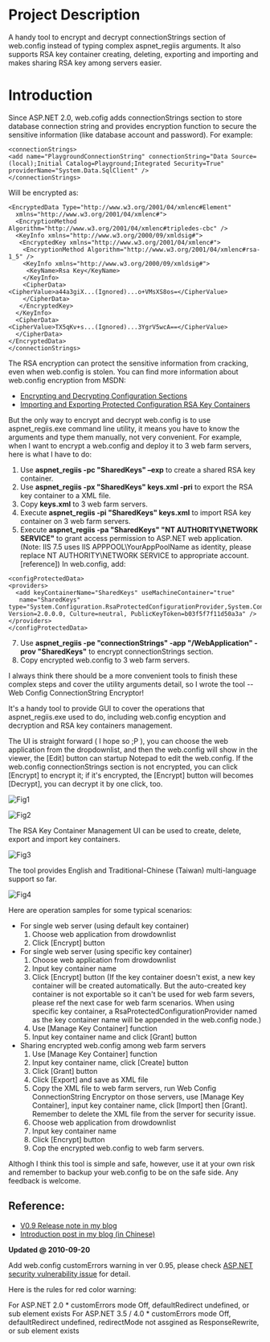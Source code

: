 Project Description
====
A handy tool to encrypt and decrypt connectionStrings section of web.config instead of typing complex aspnet_regiis arguments. It also supports RSA key container creating, deleting, exporting and importing and makes sharing RSA key among servers easier.

Introduction
====
Since ASP.NET 2.0, web.cofig adds connectionStrings section to store database connection string and provides encryption function to secure the sensitive information (like database account and password).  For example:

````
<connectionStrings>
<add name="PlaygroundConnectionString" connectionString="Data Source=(local);Initial Catalog=Playground;Integrated Security=True" providerName="System.Data.SqlClient" />
</connectionStrings>
````

Will be encrypted as:

````
<EncryptedData Type="http://www.w3.org/2001/04/xmlenc#Element"
  xmlns="http://www.w3.org/2001/04/xmlenc#">
  <EncryptionMethod Algorithm="http://www.w3.org/2001/04/xmlenc#tripledes-cbc" />
  <KeyInfo xmlns="http://www.w3.org/2000/09/xmldsig#">
   <EncryptedKey xmlns="http://www.w3.org/2001/04/xmlenc#">
    <EncryptionMethod Algorithm="http://www.w3.org/2001/04/xmlenc#rsa-1_5" />
    <KeyInfo xmlns="http://www.w3.org/2000/09/xmldsig#">
     <KeyName>Rsa Key</KeyName>
    </KeyInfo>
    <CipherData>
<CipherValue>a44a3giX...(Ignored)...o+VMsXS8os=</CipherValue>
    </CipherData>
   </EncryptedKey>
  </KeyInfo>
  <CipherData>
<CipherValue>TX5qKv+s...(Ignored)...3YgrV5wcA==</CipherValue>
  </CipherData>
</EncryptedData>
</connectionStrings>
````

The RSA encryption can protect the sensitive information from cracking, even when web.config is stolen.  You can find more information about web.config encryption from MSDN:

* [Encrypting and Decrypting Configuration Sections](http://msdn.microsoft.com/en-us/library/zhhddkxy.aspx)
* [Importing and Exporting Protected Configuration RSA Key Containers](http://msdn.microsoft.com/en-us/library/yxw286t2.aspx)

But the only way to encrypt and decrypt web.config is to use aspnet_regiis.exe command line utility, it means you have to know the arguments and type them manually, not very convenient.  For example, when I want to encrypt a web.config and deploy it to 3 web farm servers, here is what I have to do:

1. Use **aspnet_regiis -pc "SharedKeys" –exp** to create a shared RSA key container.
2. Use **aspnet_regiis -px "SharedKeys" keys.xml -pri** to export the RSA key container to a XML file.
3. Copy **keys.xml** to 3 web farm servers.
4. Execute **aspnet_regiis -pi "SharedKeys" keys.xml** to import RSA key container on 3 web farm servers.
5. Execute **aspnet_regiis -pa "SharedKeys" "NT AUTHORITY\NETWORK SERVICE"** to grant access permission to ASP.NET web application.  (Note: IIS 7.5 uses IIS APPPOOL\YourAppPoolName as identity, please replace NT AUTHORITY\NETWORK SERVICE to appropriate account. [reference])
In web.config, add:
````
<configProtectedData>
<providers>
  <add keyContainerName="SharedKeys" useMachineContainer="true"
   name="SharedKeys" type="System.Configuration.RsaProtectedConfigurationProvider,System.Configuration, Version=2.0.0.0, Culture=neutral, PublicKeyToken=b03f5f7f11d50a3a" />
</providers>
</configProtectedData>
````
7. Use **aspnet_regiis -pe "connectionStrings" -app "/WebApplication" -prov "SharedKeys"** to encrypt connectionStrings section.
8. Copy encrypted web.config to 3 web farm servers.

I always think there should be a more convenient tools to finish these complex steps and cover the utility arguments detail, so I wrote the tool -- Web Config ConnectionString Encryptor!

It's a handy tool to provide GUI to cover the operations that aspnet_regiis.exe used to do, including web.config encyption and decryption and RSA key containers management.

The UI is straight forward ( I hope so ;P ), you can choose the web application from the dropdownlist, and then the web.config will show in the viewer, the [Edit] button can startup Notepad to edit the web.config.  If the web.config connectionStrings section is not encrypted, you can click [Encrypt] to encrypt it;  if it's encrypted, the [Encrypt] button will becomes [Decrypt], you can decrypt it by one click, too.

![Fig1](http://www.darkthread.net/photos/0972-7132-o.gif)

![Fig2](http://www.darkthread.net/photos/0973-967e-o.gif)

The RSA Key Container Management UI can be used to create, delete, export and import key containers.

![Fig3](http://www.darkthread.net/photos/0974-b009-o.gif)

The tool provides English and Traditional-Chinese (Taiwan) multi-language support so far.

![Fig4](http://www.darkthread.net/photos/0975-3613-o.gif)


Here are operation samples for some typical scenarios:

+ For single web server (using default key container)
  1. Choose web application from drowdownlist
  2. Click [Encrypt] button
+ For single web server (using specific key container)
  1. Choose web application from drowdownlist
  2. Input key container name
  3. Click [Encrypt] button
(If the key container doesn't exist, a new key container will be created automatically.  But the auto-created key container is not exportable so it can't be used for web farm severs, please ref the next case for web farm scenarios.  When using specific key container, a RsaProtectedConfigurationProvider named as the key container name will be appended in the web.config <configProtectedData><providers> node.)
  4. Use [Manage Key Container] function
  5. Input key container name and click [Grant] button
+ Sharing encrypted web.config among web farm servers
  1. Use [Manage Key Container] function
  2. Input key container name, click [Create] button
  3. Click [Grant] button
  4. Click [Export] and save as XML file
  5. Copy the XML file to web farm servers, run Web Config ConnectionString Encryptor on those servers, use [Manage Key Container], input key container name, click [Import] then [Grant].  Remember to delete the XML file from the server for security issue.
  6. Choose web application from drowdownlist
  7. Input key container name
  8. Click [Encrypt] button
  9. Cop the encrypted web.config to web farm servers.

Althogh I think this tool is simple and safe, however, use it at your own risk and remember to backup your web.config to be on the safe side.  Any feedback is welcome.

Reference:
----

* [V0.9 Release note in my blog](http://blog.darkthread.net/post-2010-08-29-web-config-connstr-encryptor-v09.aspx)
* [Introduction post in my blog (in Chinese)](http://blog.darkthread.net/post-2010-08-29-web-config-connstr-encryptor-v09-cht.aspx)

**Updated @ 2010-09-20**

Add web.config customErrors warning in ver 0.95, please check [ASP.NET security vulnerability issue](https://weblogs.asp.net/scottgu/important-asp-net-security-vulnerability) for detail.

Here is the rules for red color warning:

For ASP.NET 2.0 
    * customErrors mode Off, defaultRedirect undefined, or <error> sub element exists
For ASP.NET 3.5 / 4.0 
    * customErrors mode Off, defaultRedirect undefined, redirectMode not assgined as ResponseRewrite, or <error> sub element exists

